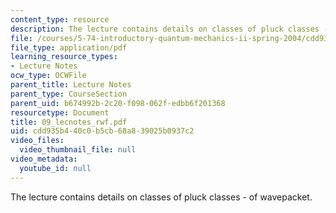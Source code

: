 ```yaml
---
content_type: resource
description: The lecture contains details on classes of pluck classes - of wavepacket.
file: /courses/5-74-introductory-quantum-mechanics-ii-spring-2004/cdd935b440c0b5cb68a839025b0937c2_09_lecnotes_rwf.pdf
file_type: application/pdf
learning_resource_types:
- Lecture Notes
ocw_type: OCWFile
parent_title: Lecture Notes
parent_type: CourseSection
parent_uid: b674992b-2c20-f098-062f-edbb6f201368
resourcetype: Document
title: 09_lecnotes_rwf.pdf
uid: cdd935b4-40c0-b5cb-68a8-39025b0937c2
video_files:
  video_thumbnail_file: null
video_metadata:
  youtube_id: null
---
```

The lecture contains details on classes of pluck classes - of wavepacket.

